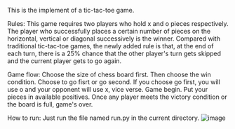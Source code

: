 This is the implement of a tic-tac-toe game.

Rules: 
This game requires two players who hold x and o pieces respectively. The player who successfully places a certain number of pieces on the horizontal, vertical or diagonal successively is the winner. Compared with traditional tic-tac-toe games, the newly added rule is that, at the end of each turn, there is a 25% chance that the other player's turn gets skipped and the current player gets to go again.

Game flow:
Choose the size of chess board first. 
Then choose the win condition. 
Choose to go fisrt or go second. If you choose go first, you will use o and your opponent will use x, vice verse. 
Game begin. Put your pieces in available positives.
Once any player meets the victory condition or the board is full, game's over.

How to run:
Just run the file named run.py in the current directory. 
![image](https://github.com/JiaxinSong/tictactoe/blob/master/game_implement/img/show.jpg)




